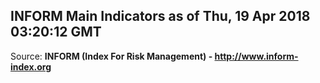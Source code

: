 ## INFORM Main Indicators as of Thu, 19 Apr 2018 03:20:12 GMT

Source: **INFORM (Index For Risk Management) - http://www.inform-index.org**